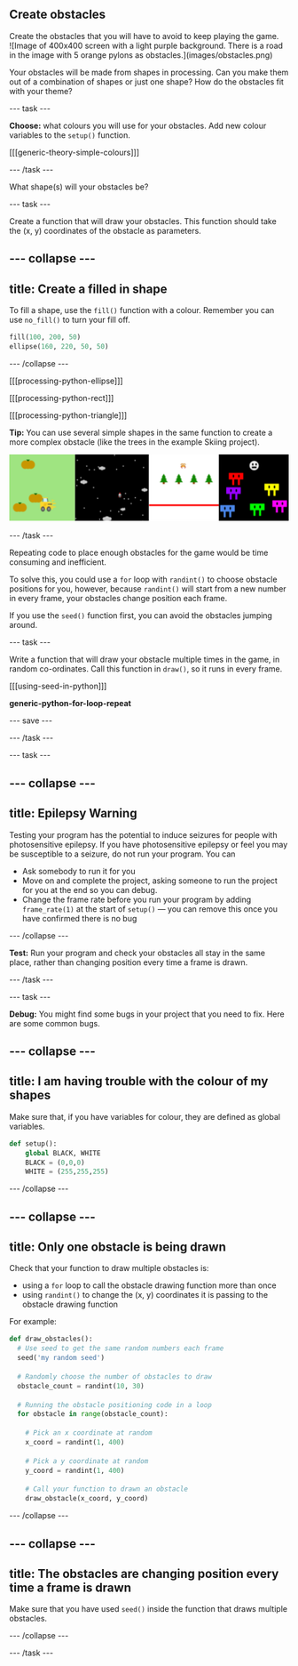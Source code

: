 ## Create obstacles

<div style="display: flex; flex-wrap: wrap">
<div style="flex-basis: 200px; flex-grow: 1; margin-right: 15px;">
Create the obstacles that you will have to avoid to keep playing the game.
</div>
<div>
![Image of 400x400 screen with a light purple background. There is a road in the image with 5 orange pylons as obstacles.](images/obstacles.png)
</div>
</div>

Your obstacles will be made from shapes in processing. Can you make them out of a combination of shapes or just one shape? How do the obstacles fit with your theme?

--- task ---

**Choose:** what colours you will use for your obstacles. Add new colour variables to the `setup()` function.

[[[generic-theory-simple-colours]]]

--- /task ---

What shape(s) will your obstacles be?

--- task ---

Create a function that will draw your obstacles. This function should take the (x, y) coordinates of the obstacle as parameters.

--- collapse ---
---
title: Create a filled in shape
---

To fill a shape, use the `fill()` function with a colour. Remember you can use `no_fill()` to turn your fill off.

```python
fill(100, 200, 50)
ellipse(160, 220, 50, 50)
```

--- /collapse ---

[[[processing-python-ellipse]]]

[[[processing-python-rect]]]

[[[processing-python-triangle]]]

**Tip:** You can use several simple shapes in the same function to create a more complex obstacle (like the trees in the example Skiing project).

![Strip of images showing games with obstacles made from a number of shapes.](images/complex-obstacles.png)

--- /task ---

Repeating code to place enough obstacles for the game would be time consuming and inefficient. 

To solve this, you could use a `for` loop with `randint()` to choose obstacle positions for you, however, because `randint()` will start from a new number in every frame, your obstacles change position each frame.

If you use the `seed()` function first, you can avoid the obstacles jumping around.

--- task ---

Write a function that will draw your obstacle multiple times in the game, in random co-ordinates. Call this function in `draw()`, so it runs in every frame.

[[[using-seed-in-python]]]

**generic-python-for-loop-repeat**

--- save ---

--- /task ---

--- task ---

--- collapse ---
---
title: **Epilepsy Warning**
---

Testing your program has the potential to induce seizures for people with photosensitive epilepsy. If you have photosensitive epilepsy or feel you may be susceptible to a seizure, do not run your program. You can
- Ask somebody to run it for you
- Move on and complete the project, asking someone to run the project for you at the end so you can debug.
- Change the frame rate before you run your program by adding `frame_rate(1)` at the start of `setup()` — you can remove this once you have confirmed there is no bug

--- /collapse ---

**Test:** Run your program and check your obstacles all stay in the same place, rather than changing position every time a frame is drawn.

--- /task ---

--- task ---

**Debug:** You might find some bugs in your project that you need to fix. Here are some common bugs.

--- collapse ---
---
title: I am having trouble with the colour of my shapes
---

Make sure that, if you have variables for colour, they are defined as global variables.

```python
def setup():    
    global BLACK, WHITE
    BLACK = (0,0,0)
    WHITE = (255,255,255)
```

--- /collapse ---

--- collapse ---
---
title: Only one obstacle is being drawn
---

Check that your function to draw multiple obstacles is:
 + using a `for` loop to call the obstacle drawing function more than once
 + using `randint()` to change the (x, y) coordinates it is passing to the obstacle drawing function

For example:

```python
def draw_obstacles():
  # Use seed to get the same random numbers each frame
  seed('my random seed')

  # Randomly choose the number of obstacles to draw
  obstacle_count = randint(10, 30)

  # Running the obstacle positioning code in a loop
  for obstacle in range(obstacle_count):
    
    # Pick an x coordinate at random
    x_coord = randint(1, 400)
    
    # Pick a y coordinate at random
    y_coord = randint(1, 400)

    # Call your function to drawn an obstacle
    draw_obstacle(x_coord, y_coord)
```

--- /collapse ---

--- collapse ---
---
title: The obstacles are changing position every time a frame is drawn
---

Make sure that you have used `seed()` inside the function that draws multiple obstacles.

--- /collapse ---

--- /task ---
